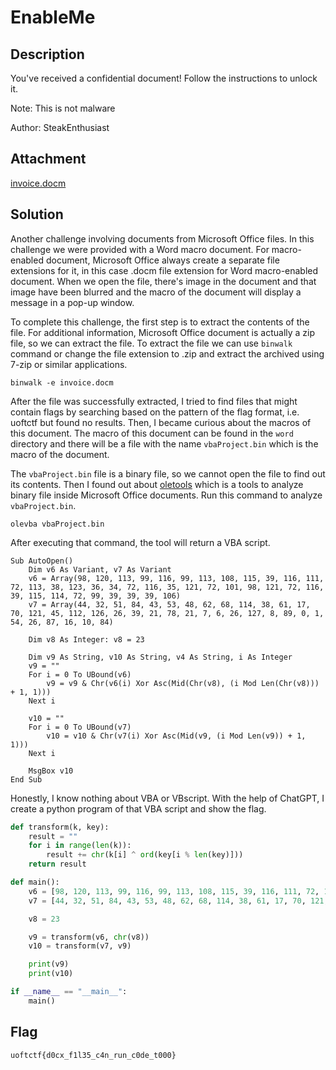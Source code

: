 # EnableMe

## Description
You've received a confidential document! Follow the instructions to unlock it.

Note: This is not malware

Author: SteakEnthusiast

## Attachment
[invoice.docm](./Challenge/invoice.docm)

## Solution
Another challenge involving documents from Microsoft Office files.
In this challenge we were provided with a Word macro document. For macro-enabled document, Microsoft Office always create a separate file extensions for it, in this case .docm file extension for Word macro-enabled document.
When we open the file, there's image in the document and that image have been blurred and the macro of the document will display a message in a pop-up window.

To complete this challenge, the first step is to extract the contents of the file. 
For additional information, Microsoft Office document is actually a zip file, so we can extract the file.
To extract the file we can use `binwalk` command or change the file extension to .zip and extract the archived using 7-zip or similar applications.

```shell
binwalk -e invoice.docm
```

After the file was successfully extracted, I tried to find files that might contain flags by searching based on the pattern of the flag format, i.e. uoftctf but found no results.
Then, I became curious about the macros of this document. 
The macro of this document can be found in the `word` directory and there will be a file with the name `vbaProject.bin` which is the macro of the document.

The `vbaProject.bin` file is a binary file, so we cannot open the file to find out its contents.
Then I found out about [oletools](https://github.com/decalage2/oletools) which is a tools to analyze binary file inside Microsoft Office documents.
Run this command to analyze `vbaProject.bin`.

```shell
olevba vbaProject.bin
```

After executing that command, the tool will return a VBA script.

```VBA
Sub AutoOpen()
    Dim v6 As Variant, v7 As Variant
    v6 = Array(98, 120, 113, 99, 116, 99, 113, 108, 115, 39, 116, 111, 72, 113, 38, 123, 36, 34, 72, 116, 35, 121, 72, 101, 98, 121, 72, 116, 39, 115, 114, 72, 99, 39, 39, 39, 106)
    v7 = Array(44, 32, 51, 84, 43, 53, 48, 62, 68, 114, 38, 61, 17, 70, 121, 45, 112, 126, 26, 39, 21, 78, 21, 7, 6, 26, 127, 8, 89, 0, 1, 54, 26, 87, 16, 10, 84)
    
    Dim v8 As Integer: v8 = 23

    Dim v9 As String, v10 As String, v4 As String, i As Integer
    v9 = ""
    For i = 0 To UBound(v6)
        v9 = v9 & Chr(v6(i) Xor Asc(Mid(Chr(v8), (i Mod Len(Chr(v8))) + 1, 1)))
    Next i

    v10 = ""
    For i = 0 To UBound(v7)
        v10 = v10 & Chr(v7(i) Xor Asc(Mid(v9, (i Mod Len(v9)) + 1, 1)))
    Next i

    MsgBox v10
End Sub
```

Honestly, I know nothing about VBA or VBscript. 
With the help of ChatGPT, I create a python program of that VBA script and show the flag.

```py
def transform(k, key):
    result = ""
    for i in range(len(k)):
        result += chr(k[i] ^ ord(key[i % len(key)]))
    return result

def main():
    v6 = [98, 120, 113, 99, 116, 99, 113, 108, 115, 39, 116, 111, 72, 113, 38, 123, 36, 34, 72, 116, 35, 121, 72, 101, 98, 121, 72, 116, 39, 115, 114, 72, 99, 39, 39, 39, 106]
    v7 = [44, 32, 51, 84, 43, 53, 48, 62, 68, 114, 38, 61, 17, 70, 121, 45, 112, 126, 26, 39, 21, 78, 21, 7, 6, 26, 127, 8, 89, 0, 1, 54, 26, 87, 16, 10, 84]

    v8 = 23

    v9 = transform(v6, chr(v8))
    v10 = transform(v7, v9)

    print(v9)
    print(v10)

if __name__ == "__main__":
    main()
```

## Flag
`uoftctf{d0cx_f1l35_c4n_run_c0de_t000}`
